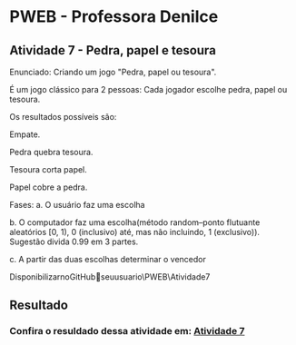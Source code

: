# PWEB - Professora Denilce
## Atividade 7 - Pedra, papel e tesoura
Enunciado: Criando um jogo "Pedra, papel ou tesoura".

É um jogo clássico para 2 pessoas: 
Cada jogador escolhe pedra, papel ou tesoura.

Os resultados possíveis são: 

Empate. 

Pedra quebra tesoura.

Tesoura corta papel.

Papel cobre a pedra. 


Fases:
a. O usuário faz uma escolha

b. O computador faz uma escolha(método random–ponto flutuante aleatórios [0, 1), 0 (inclusivo) até, mas não incluindo, 1 (exclusivo)).
 Sugestão divida 0.99 em 3 partes.

c. A partir das duas escolhas determinar o vencedor

DisponibilizarnoGitHubseuusuario\PWEB\Atividade7

## Resultado

### Confira o resuldado dessa atividade em: [Atividade 7](https://jo-ken-po.netlify.app/)
